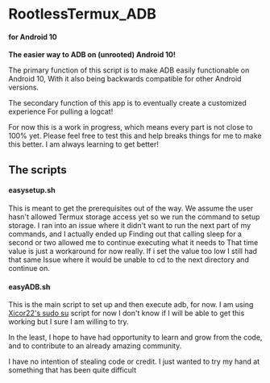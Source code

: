 # RootlessTermux_ADB
#### for Android 10


**The easier way to ADB on (unrooted) Android 10!**

The primary function of this script is to make ADB easily functionable on Android 10,
With it also being backwards compatible for other Android versions.

The secondary function of this app is to eventually create a customized experience
For pulling a logcat!

For now this is a work in progress, which means every part is not close to 100% yet.
Please feel free to test this and help breaks things for me to make this better. I am always learning to get better!

## The scripts


#### easysetup.sh
This is meant to get the prerequisites out of the way.
We assume the user hasn't allowed Termux storage access yet so we run the command to setup storage. 
I ran into an issue where it didn't want to run the next part of my commands, and I actually ended up 
Finding out that calling sleep for a second or two allowed me to continue executing what it needs to 
That time value is just a workaround for now really. If i set the value too low I still had that same
Issue where it would be unable to cd to the next directory and continue on.


#### easyADB.sh
This is the main script to set up and then execute adb, for now.
I am using [Xicor22's sudo su](https://github.com/xicor22/Sudo-su-Termux/) script for now 
I don't know if I will be able to get this working but I sure I am willing to try.

In the least, I hope to have had opportunity to learn and grow from the code, and to contribute to an already amazing community.

I have no intention of stealing code or credit. I just wanted to try my hand at something that has been quite difficult
